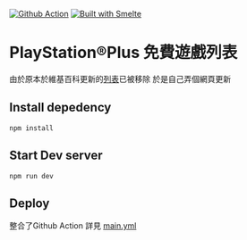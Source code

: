 [![Github Action](https://github.com/kennyfong19931/svelte-instant-game-collection/workflows/Github%20Pages%20Deploy/badge.svg)](https://github.com/kennyfong19931/svelte-instant-game-collection/actions) [![Built with Smelte](https://img.shields.io/badge/Build%20with-Smelte-EF80FD)](https://github.com/matyunya/smelte)

# PlayStation®Plus 免費遊戲列表
由於原本於維基百科更新的[列表](https://en.wikipedia.org/wiki/List_of_Instant_Game_Collection_games_(Asia))已被移除
於是自己弄個網頁更新

## Install depedency
`npm install`

## Start Dev server
`npm run dev`

## Deploy
整合了Github Action
詳見 [main.yml](../.github/workflows/main.yml)